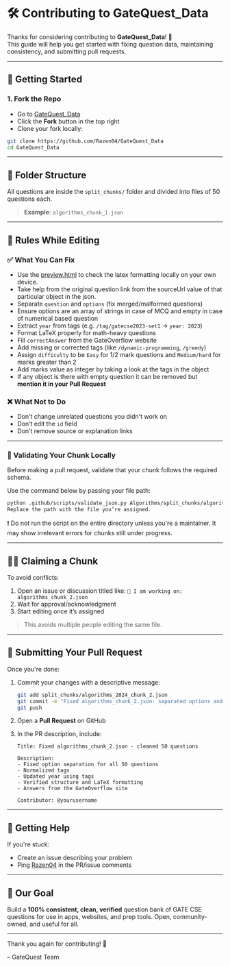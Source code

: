 # 🛠️ Contributing to GateQuest_Data

Thanks for considering contributing to **GateQuest_Data**! 🎉  
This guide will help you get started with fixing question data, maintaining consistency, and submitting pull requests.

---

## 🚀 Getting Started

### 1. Fork the Repo

- Go to [GateQuest_Data](https://github.com/Razen04/GateQuest_Data)
- Click the **Fork** button in the top right
- Clone your fork locally:

```bash
git clone https://github.com/Razen04/GateQuest_Data
cd GateQuest_Data
```

---

## 📁 Folder Structure

All questions are inside the `split_chunks/` folder and divided into files of 50 questions each.

> **Example**: `algorithms_chunk_1.json`

---

## 📌 Rules While Editing

### ✅ What You Can Fix

* Use the [preview.html](preview.html) to check the latex formatting locally on your own device.
* Take help from the original question link from the sourceUrl value of that particular object in the json.
* Separate `question` and `options` (fix merged/malformed questions)
* Ensure options are an array of strings in case of MCQ and empty in case of numerical based question
* Extract `year` from tags (e.g. `/tag/gatecse2023-set1` → `year: 2023`)
* Format LaTeX properly for math-heavy questions
* Fill `correctAnswer` from the GateOverflow website
* Add missing or corrected tags (like `/dynamic-programming`, `/greedy`)
* Assign `difficulty` to be `Easy` for 1/2 mark questions and `Medium/hard` for marks greater than 2
* Add marks value as integer by taking a look at the tags in the object
* If any object is there with empty question it can be removed but **mention it in your Pull Request**

### ❌ What Not to Do

* Don’t change unrelated questions you didn't work on
* Don’t edit the `id` field
* Don’t remove source or explanation links

---

### 🧪 Validating Your Chunk Locally
Before making a pull request, validate that your chunk follows the required schema.

Use the command below by passing your file path:

```bash
python .github/scripts/validate_json.py Algorithms/split_chunks/algorithms_chunk_3.json
Replace the path with the file you’re assigned.
```

❗ Do not run the script on the entire directory unless you're a maintainer. It may show irrelevant errors for chunks still under progress.

---

## 🧑‍💻 Claiming a Chunk

To avoid conflicts:

1. Open an issue or discussion titled like:
   `📌 I am working on: algorithms_chunk_2.json`
2. Wait for approval/acknowledgment
3. Start editing once it’s assigned

> This avoids multiple people editing the same file.

---

## 🧾 Submitting Your Pull Request

Once you're done:

1. Commit your changes with a descriptive message:

   ```bash
   git add split_chunks/algorithms_2024_chunk_2.json
   git commit -m "Fixed algorithms_chunk_2.json: separated options and updated year"
   git push
   ```

2. Open a **Pull Request** on GitHub

3. In the PR description, include:

    ```text
    Title: Fixed algorithms_chunk_2.json - cleaned 50 questions

    Description:
    - Fixed option separation for all 50 questions
    - Normalized tags
    - Updated year using tags
    - Verified structure and LaTeX formatting
    - Answers from the GateOverflow site

    Contributor: @yourusername
    ```

---

## 🙌 Getting Help

If you're stuck:

* Create an issue describing your problem
* Ping [Razen04](https://github.com/Razen04) in the PR/issue comments

---

## 🎯 Our Goal

Build a **100% consistent, clean, verified** question bank of GATE CSE questions for use in apps, websites, and prep tools. Open, community-owned, and useful for all.

---

Thank you again for contributing! 🚀

– GateQuest Team